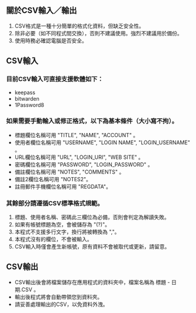 ## 關於CSV輸入／輸出

1.  CSV格式是一種十分簡單的格式化資料，但缺乏安全性。
2.  除非必要（如不同程式間交換），否則不建議使用。強烈不建議用於備份。
3.  使用時務必確認電腦是否安全。

## CSV輸入

### 目前CSV輸入可直接支援軟體如下：

*   keepass
*   bitwarden
*   1Password8

### 如果需要手動輸入或修正格式，以下為基本條件（大小寫不拘）。

*   標題欄位名稱可用 "TITLE", "NAME", "ACCOUNT" 。
*   使用者欄位名稱可用 "USERNAME", "LOGIN NAME", "LOGIN_USERNAME" 。
*   URL欄位名稱可用 "URL", "LOGIN_URI", "WEB SITE" 。
*   密碼欄位名稱可用 "PASSWORD", "LOGIN_PASSWORD" 。
*   備註欄位名稱可用 "NOTES", "COMMENTS" 。
*   備註2欄位名稱可用 "NOTES2"。
*   註冊郵件手機欄位名稱可用 "REGDATA"。

### 其餘部分請遵循CSV標準格式規範。

1.  標題、使用者名稱、密碼此三欄位為必備，否則會判定為解讀失敗。
2.  如果有帳號標題為空，會被儲存為 "(?)"。
3.  本程式不支援多行文字，換行將被轉換為 ","。
4.  本程式沒有的欄位，不會被輸入。
5.  CSV輸入時僅會產生新帳號，原有資料不會被取代或更新，請留意。

## CSV輸出

*   CSV輸出後會將檔案儲存在應用程式的資料夾中，檔案名稱為 標題 - 日期.CSV 。
*   輸出後程式將會自動帶領您到資料夾。
*   請妥善處理輸出的CSV，以免資料外洩。